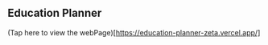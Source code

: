 <h2>Education Planner</h2>

(Tap here to view the webPage)[https://education-planner-zeta.vercel.app/]
